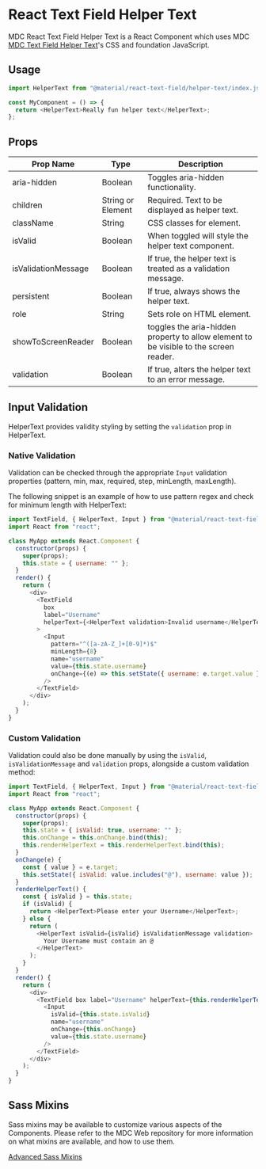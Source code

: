 # React Text Field Helper Text

MDC React Text Field Helper Text is a React Component which uses MDC [MDC Text Field Helper Text](https://github.com/material-components/material-components-web/tree/master/packages/mdc-textfield/helper-text/)'s CSS and foundation JavaScript.

## Usage

```js
import HelperText from "@material/react-text-field/helper-text/index.js";

const MyComponent = () => {
  return <HelperText>Really fun helper text</HelperText>;
};
```

## Props

| Prop Name           | Type              | Description                                                                           |
| ------------------- | ----------------- | ------------------------------------------------------------------------------------- |
| aria-hidden         | Boolean           | Toggles aria-hidden functionality.                                                    |
| children            | String or Element | Required. Text to be displayed as helper text.                                        |
| className           | String            | CSS classes for element.                                                              |
| isValid             | Boolean           | When toggled will style the helper text component.                                    |
| isValidationMessage | Boolean           | If true, the helper text is treated as a validation message.                          |
| persistent          | Boolean           | If true, always shows the helper text.                                                |
| role                | String            | Sets role on HTML element.                                                            |
| showToScreenReader  | Boolean           | toggles the aria-hidden property to allow element to be visible to the screen reader. |
| validation          | Boolean           | If true, alters the helper text to an error message.                                  |

## Input Validation

HelperText provides validity styling by setting the `validation` prop in HelperText.

### Native Validation

Validation can be checked through the appropriate `Input` validation properties (pattern, min, max, required, step, minLength, maxLength).

The following snippet is an example of how to use pattern regex and check for minimum length with HelperText:

```js
import TextField, { HelperText, Input } from "@material/react-text-field";
import React from "react";

class MyApp extends React.Component {
  constructor(props) {
    super(props);
    this.state = { username: "" };
  }
  render() {
    return (
      <div>
        <TextField
          box
          label="Username"
          helperText={<HelperText validation>Invalid username</HelperText>}
        >
          <Input
            pattern="^([a-zA-Z_]+[0-9]*)$"
            minLength={8}
            name="username"
            value={this.state.username}
            onChange={(e) => this.setState({ username: e.target.value })}
          />
        </TextField>
      </div>
    );
  }
}
```

### Custom Validation

Validation could also be done manually by using the `isValid`, `isValidationMessage` and
`validation` props, alongside a custom validation method:

```js
import TextField, { HelperText, Input } from "@material/react-text-field";
import React from "react";

class MyApp extends React.Component {
  constructor(props) {
    super(props);
    this.state = { isValid: true, username: "" };
    this.onChange = this.onChange.bind(this);
    this.renderHelperText = this.renderHelperText.bind(this);
  }
  onChange(e) {
    const { value } = e.target;
    this.setState({ isValid: value.includes("@"), username: value });
  }
  renderHelperText() {
    const { isValid } = this.state;
    if (isValid) {
      return <HelperText>Please enter your Username</HelperText>;
    } else {
      return (
        <HelperText isValid={isValid} isValidationMessage validation>
          Your Username must contain an @
        </HelperText>
      );
    }
  }
  render() {
    return (
      <div>
        <TextField box label="Username" helperText={this.renderHelperText()}>
          <Input
            isValid={this.state.isValid}
            name="username"
            onChange={this.onChange}
            value={this.state.username}
          />
        </TextField>
      </div>
    );
  }
}
```

## Sass Mixins

Sass mixins may be available to customize various aspects of the Components. Please refer to the
MDC Web repository for more information on what mixins are available, and how to use them.

[Advanced Sass Mixins](https://github.com/material-components/material-components-web/blob/master/packages/mdc-textfield/helper-text/README.md#sass-mixins)
